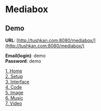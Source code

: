 Mediabox
=================================

Demo
---
<b>URL</b>: [http://tushkan.com:8080/mediabox/](http://tushkan.com:8080/mediabox/)  

<b>Email(login)</b>: demo  
<b>Password</b>: demo

[1. Home](https://github.com/Zazza/mediabox/wiki/1.-Home)  
[2. Setup](https://github.com/Zazza/mediabox/wiki/2.-Setup)  
[3. Interface](https://github.com/Zazza/mediabox/wiki/3.-Interface)  
[4. Code](https://github.com/Zazza/mediabox/wiki/4.-Code)  
[5. Image](https://github.com/Zazza/mediabox/wiki/5.-Image)  
[6. Music](https://github.com/Zazza/mediabox/wiki/6.-Music)  
[7. Video](https://github.com/Zazza/mediabox/wiki/7.-Video)  
